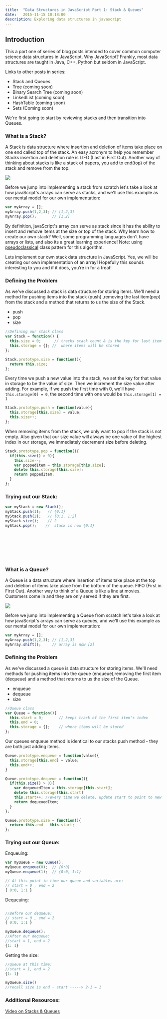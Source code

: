 ```yaml
---
title:  "Data Structures in JavaScript Part 1: Stack & Queues"
date:   2015-11-15 10:18:00
description: Exploring data structures in javascript
---
```


## Introduction
This a part one of series of blog posts intended to cover common computer science data structures in JavaScript. Why JavaScript? Frankly, most data structures are taught in Java, C++, Python but seldom in JavaScript.

Links to other posts in series:

- Stack and Queues
- Tree (coming soon)
- Binary Search Tree (coming soon)
- LinkedList (coming soon)
- HashTable (coming soon)
- Sets (Coming soon)

We're first going to start by reviewing stacks and then transition into Queues.


### What is a Stack?
A Stack is data structure where insertion and deletion of items take place on one end called top of the stack. An easy acronym to help you remember Stacks insertion and deletion rule is LIFO (Last in First Out). Another way of thinking about stacks is like a stack of papers, you add to end(top) of the stack and remove from the top.

<img src="https://upload.wikimedia.org/wikipedia/commons/thumb/2/29/Data_stack.svg/391px-Data_stack.svg.png"/>

Before we jump into implementing a stack from scratch let's take a look at how javaScript's arrays can serve as stacks, and we'll use this example as our mental model for our own implementation:

```js
var myArray = [];
myArray.push(1,2,3); // [1,2,3]
myArray.pop();       // [1,2]
```

By definition, javaScript's array can serve as stack since it has the ability to insert and remove items at the size or top
of the stack. Why learn how to create our own stack? Well, some programming languages don't have arrays or lists, and also its
a great learning experience! Note: using [pseudoclassical](http://www.ryanatkinson.io/javascript-instantiation-patterns/) class pattern for this algorithm.

Lets implement our own stack data structure in JavaScript. Yes, we will be creating our own implementation of an array! Hopefully this sounds interesting to you and if it does, you’re in for a treat!

### Defining the Problem
As we've discussed a stack is data structure for storing items. We'll need a method for pushing items into the stack (push)  ,removing the last item(pop) from the stack and a method that returns to us the size of the Stack.

- push
- pop
- size


```js
//Defining our stack class
var Stack = function() {
  this.size = 0;      // tracks stack count & is the key for last item to pop in storage
  this.storage = {}; //  where items will be stored
};
```

```js
Stack.prototype.size = function(){
  return this.size;
};
```

Every time we push a new value into the stack, we set the key for that value in storage to be the value of size.
Then we increment the size value after adding. For example, if we push the first time with 0, we'll have `this.storage[0] = 0`, the second time with one would be `this.storage[1] = 1`

```js
Stack.prototype.push = function(value){
  this.storage[this.size] = value;
  this.size++;
};
```

When removing items from the stack, we only want to pop if the stack is not empty. Also given that our size value
will always be one value of the highest index in our storage, we immediately decrement size before deleting.

```js
Stack.prototype.pop = function(){
  if(this.size() > 0){
    this.size--;
    var poppedItem = this.storage[this.size];
    delete this.storage[this.size];
    return poppedItem;
  }
};
```

### Trying out our Stack:

```js
var myStack = new Stack();
myStack.push(1);   // {0:1}
myStack.push(2);   // {0:1, 1:2}
myStack.size();    // 2
myStack.pop();    //  stack is now {0:1}
```

<br><br><br><br></br>

### What is a Queue?
A Queue is a data structure where insertion of items take place at the top and deletion of items take place from the bottom of the queue. FIFO (First in First Out). Another way to think of a Queue is like a line at movies. Customers come in and they are only served if they are first.

<img src="https://upload.wikimedia.org/wikipedia/commons/thumb/5/52/Data_Queue.svg/300px-Data_Queue.svg.png">

Before we jump into implementing a Queue from scratch let's take a look at how javaScript's arrays can serve as queues, and we'll use this example as our mental model for our own implementation:

```js
var myArray = [];
myArray.push(1,2,3); // [1,2,3]
myArray.shift();     // array is now [2]
```



### Defining the Problem
As we've discussed a queue is data structure for storing items. We'll need methods for pushing items into the queue (enqueue),removing the first item (dequeue) and a method that returns to us the size of the Queue.
- enqueue
- dequeue
- size


```js
//Queue class
var Queue = function(){
  this.start = 0;       // keeps track of the first item's index
  this.end = 0;         
  this.storage = {};    // where items will be stored
};
```


Our queues enqueue method is identical to our stacks push method - they are both just adding items.

```js
Queue.prototype.enqueue = function(value){
  this.storage[this.end] = value;
  this.end++;
}
```

```js
Queue.prototype.dequeue = function(){
  if(this.size() > 0){
    var dequeuedItem = this.storage[this.start];
    delete this.storage[this.start]
    this.start++; //every time we delete, update start to point to new first index
    return dequeuedItem;
  }
};
```

```js
Queue.prototype.size = function(){
  return this.end - this.start;
};
```

### Trying out our Queue:

Enqueuing:

```js
var myQueue = new Queue();
myQueue.enqueue(0);  // {0:0}
myQueue.enqueue(1);  // {0:0, 1:1}

// At this point in time our queue and variables are:
// start = 0 , end = 2
{ 0:0, 1:1 }
```

Dequeuing:

```js

//Before our dequeue:
// start = 0 , end = 2
{ 0:0, 1:1 }

myQueue.dequeue();   
//After our dequeue:
//start = 1, end = 2
{1: 1}
```

Getting the size:

```js
//queue at this time:
//start = 1, end = 2
{1: 1}

myQueue.size()
//recall size is end - start -----> 2-1 = 1
```

### Additional Resources:
[Video on Stacks & Queues](https://www.youtube.com/watch?v=idrrIMXXeHM)
